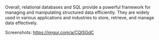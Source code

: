Overall, relational databases and SQL provide a powerful framework for managing and manipulating structured data efficiently. They are widely used in various applications and industries to store, retrieve, and manage data effectively.

Screenshots: https://imgur.com/a/CQISGdC
